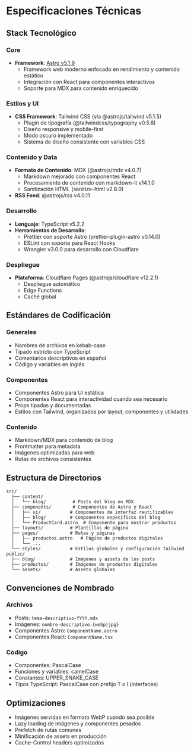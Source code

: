 # Especificaciones Técnicas

## Stack Tecnológico

### Core

- **Framework**: [Astro v5.1.9](https://astro.build)
  - Framework web moderno enfocado en rendimiento y contenido estático
  - Integración con React para componentes interactivos
  - Soporte para MDX para contenido enriquecido

### Estilos y UI

- **CSS Framework**: Tailwind CSS (via @astrojs/tailwind v5.1.5)
  - Plugin de tipografía (@tailwindcss/typography v0.5.8)
  - Diseño responsive y mobile-first
  - Modo oscuro implementado
  - Sistema de diseño consistente con variables CSS

### Contenido y Data

- **Formato de Contenido**: MDX (@astrojs/mdx v4.0.7)
  - Markdown mejorado con componentes React
  - Procesamiento de contenido con markdown-it v14.1.0
  - Sanitización HTML (sanitize-html v2.8.0)
- **RSS Feed**: @astrojs/rss v4.0.11

### Desarrollo

- **Lenguaje**: TypeScript v5.2.2
- **Herramientas de Desarrollo**:
  - Prettier con soporte Astro (prettier-plugin-astro v0.14.0)
  - ESLint con soporte para React Hooks
  - Wrangler v3.0.0 para desarrollo con Cloudflare

### Despliegue

- **Plataforma**: Cloudflare Pages (@astrojs/cloudflare v12.2.1)
  - Despliegue automático
  - Edge Functions
  - Caché global

## Estándares de Codificación

### Generales

- Nombres de archivos en kebab-case
- Tipado estricto con TypeScript
- Comentarios descriptivos en español
- Código y variables en inglés

### Componentes

- Componentes Astro para UI estática
- Componentes React para interactividad cuando sea necesario
- Props tipadas y documentadas
- Estilos con Tailwind, organizados por layout, componentes y utilidades

### Contenido

- Markdown/MDX para contenido de blog
- Frontmatter para metadata
- Imágenes optimizadas para web
- Rutas de archivos consistentes

## Estructura de Directorios

```
src/
  ├── content/
  │   └── blog/          # Posts del blog en MDX
  ├── components/        # Componentes de Astro y React
  │   ├── ui/           # Componentes de interfaz reutilizables
  │   ├── blog/         # Componentes específicos del blog
  │   └── ProductCard.astro  # Componente para mostrar productos
  ├── layouts/          # Plantillas de página
  ├── pages/            # Rutas y páginas
  │   ├── productos.astro   # Página de productos digitales
  │   └── ...
  └── styles/           # Estilos globales y configuración Tailwind
public/
  ├── blog/             # Imágenes y assets de los posts
  ├── productos/        # Imágenes de productos digitales
  └── assets/           # Assets globales
```

## Convenciones de Nombrado

### Archivos

- Posts: `tema-descriptivo-YYYY.mdx`
- Imágenes: `nombre-descriptivo.{webp|jpg}`
- Componentes Astro: `ComponentName.astro`
- Componentes React: `ComponentName.tsx`

### Código

- Componentes: PascalCase
- Funciones y variables: camelCase
- Constantes: UPPER_SNAKE_CASE
- Tipos TypeScript: PascalCase con prefijo T o I (interfaces)

## Optimizaciones

- Imágenes servidas en formato WebP cuando sea posible
- Lazy loading de imágenes y componentes pesados
- Prefetch de rutas comunes
- Minificación de assets en producción
- Cache-Control headers optimizados
